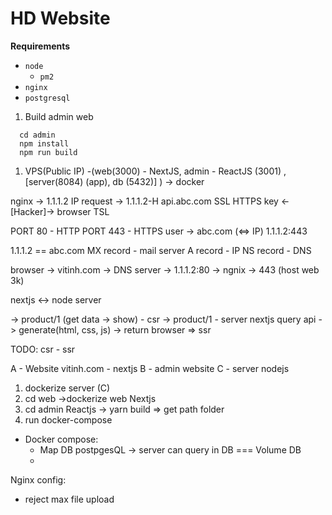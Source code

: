 # HD Website

**Requirements**
- `node`
    - `pm2`
- `nginx`
- `postgresql`

1. Build admin web

```
  cd admin
  npm install
  npm run build
```

1. VPS(Public IP) -(web(3000) - NextJS, admin - ReactJS (3001) , [server(8084) (app), db (5432)] ) -> docker

nginx ->
1.1.1.2 IP
request -> 1.1.1.2-H api.abc.com
SSL
HTTPS
key <-[Hacker]-> browser TSL

PORT 80 - HTTP
PORT 443 - HTTPS
user -> abc.com (<=> IP) 1.1.1.2:443

1.1.1.2 == abc.com
MX record - mail server
A record - IP
NS record - DNS

browser -> vitinh.com -> DNS server -> 1.1.1.2:80 -> ngnix -> 443 (host web 3k)

nextjs <-> node server

-> product/1 (get data -> show) - csr
-> product/1 - server nextjs query api -> generate(html, css, js) -> return browser => ssr

TODO: csr - ssr

A - Website vitinh.com - nextjs
B - admin website
C - server nodejs

1. dockerize server (C)
2. cd web ->dockerize web Nextjs
3. cd admin Reactjs -> yarn build => get path folder
4. run docker-compose

- Docker compose:
  - Map DB postpgesQL -> server can query in DB === Volume DB
  -

Nginx config:

- reject max file upload
